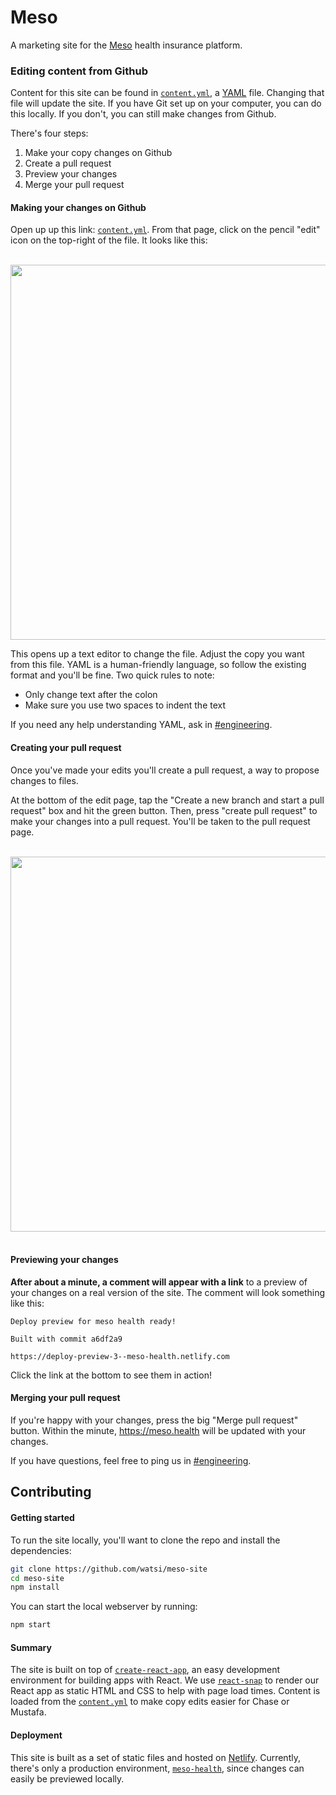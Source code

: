 # Meso

A marketing site for the [Meso](https://meso.health) health insurance platform.

### Editing content from Github

Content for this site can be found in [`content.yml`](https://github.com/Watsi/meso-site/blob/master/src/content.yml), a [YAML](https://en.wikipedia.org/wiki/YAML) file. Changing that file will update the site. If you have Git set up on your computer, you can do this locally. If you don't, you can still make changes from Github.

There's four steps:

1.  Make your copy changes on Github
2.  Create a pull request
3.  Preview your changes
4.  Merge your pull request

#### Making your changes on Github

Open up up this link: [`content.yml`](https://github.com/Watsi/meso-site/blob/master/src/content.yml). From that page, click on the pencil "edit" icon on the top-right of the file. It looks like this:

<br />
<img width="600" src="https://github.com/Watsi/meso-site/blob/master/.github/edit-file.png?raw=true" alt="" />
<br />

This opens up a text editor to change the file. Adjust the copy you want from this file. YAML is a human-friendly language, so follow the existing format and you'll be fine. Two quick rules to note:

- Only change text after the colon
- Make sure you use two spaces to indent the text

If you need any help understanding YAML, ask in [#engineering](slack://channel?id=C03T9TUT1&team=watsi).

#### Creating your pull request

Once you've made your edits you'll create a pull request, a way to propose changes to files.

At the bottom of the edit page, tap the "Create a new branch and start a pull request" box and hit the green button. Then, press "create pull request" to make your changes into a pull request. You'll be taken to the pull request page.

<br />
<div align="center">
  <img width="600" src="https://github.com/Watsi/meso-site/blob/master/.github/making-changes.gif?raw=true" alt="" />
</div>
<br />

#### Previewing your changes

**After about a minute, a comment will appear with a link** to a preview of your changes on a real version of the site. The comment will look something like this:

```
Deploy preview for meso health ready!

Built with commit a6df2a9

https://deploy-preview-3--meso-health.netlify.com
```

Click the link at the bottom to see them in action!

#### Merging your pull request

If you're happy with your changes, press the big "Merge pull request" button. Within the minute, https://meso.health will be updated with your changes.

If you have questions, feel free to ping us in [#engineering](slack://channel?id=C03T9TUT1&team=watsi).

## Contributing

#### Getting started

To run the site locally, you'll want to clone the repo and install the dependencies:

```bash
git clone https://github.com/watsi/meso-site
cd meso-site
npm install
```

You can start the local webserver by running:

```bash
npm start
```

#### Summary

The site is built on top of [`create-react-app`](https://github.com/facebook/create-react-app), an easy development environment for building apps with React. We use [`react-snap`](https://github.com/stereobooster/react-snap) to render our React app as static HTML and CSS to help with page load times. Content is loaded from the [`content.yml`](https://github.com/Watsi/meso-site/blob/master/src/content.yml) to make copy edits easier for Chase or Mustafa.

#### Deployment

This site is built as a set of static files and hosted on [Netlify](https://netlify.com/). Currently, there's only a production environment, [`meso-health`](https://app.netlify.com/sites/meso-health/overview), since changes can easily be previewed locally.
